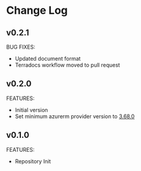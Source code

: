 # Change Log

## v0.2.1
BUG FIXES:
- Updated document format
- Terradocs workflow moved to pull request

## v0.2.0
FEATURES:
- Initial version
- Set minimum azurerm provider version to [3.68.0](https://github.com/hashicorp/terraform-provider-azurerm/releases/tag/v3.68.0)

## v0.1.0
FEATURES:
- Repository Init
